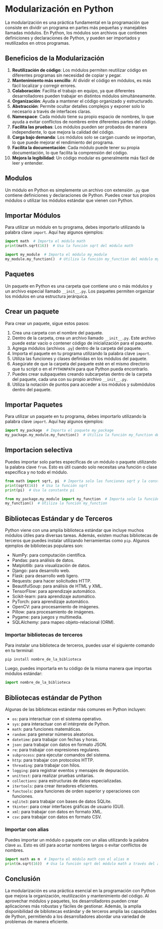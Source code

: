 # Modularización en Python

La modularización es una práctica fundamental en la programación que consiste en dividir un programa en partes más pequeñas y manejables llamadas módulos. En Python, los módulos son archivos que contienen definiciones y declaraciones de Python, y pueden ser importados y reutilizados en otros programas.

## Beneficios de la Modularización
1. **Reutilización de código**: Los módulos permiten reutilizar código en diferentes programas sin necesidad de copiar y pegar.
2. **Mantenimiento más sencillo**: Al dividir el código en módulos, es más fácil localizar y corregir errores.
3. **Colaboración**: Facilita el trabajo en equipo, ya que diferentes desarrolladores pueden trabajar en distintos módulos simultáneamente.
4. **Organización**: Ayuda a mantener el código organizado y estructurado.
5. **Abstracción**: Permite ocultar detalles complejos y exponer solo lo necesario a través de interfaces claras.
6. **Namespace**: Cada módulo tiene su propio espacio de nombres, lo que ayuda a evitar conflictos de nombres entre diferentes partes del código.
7. **Facilita las pruebas**: Los módulos pueden ser probados de manera independiente, lo que mejora la calidad del código.
8. **Carga bajo demanda**: Los módulos solo se cargan cuando se importan, lo que puede mejorar el rendimiento del programa.
9. **Facilita la documentación**: Cada módulo puede tener su propia documentación, lo que facilita la comprensión del código.
10. **Mejora la legibilidad**: Un código modular es generalmente más fácil de leer y entender. 


## Modulos

Un módulo en Python es simplemente un archivo con extensión `.py` que contiene definiciones y declaraciones de Python. Puedes crear tus propios módulos o utilizar los módulos estándar que vienen con Python.

## Importar Módulos
Para utilizar un módulo en tu programa, debes importarlo utilizando la palabra clave `import`. Aquí hay algunos ejemplos:

```python
import math  # Importa el módulo math
print(math.sqrt(16))  # Usa la función sqrt del módulo math
```


```python
import my_module  # Importa el módulo my_module
my_module.my_function()  # Utiliza la función my_function del módulo my_module
```

## Paquetes

Un paquete en Python es una carpeta que contiene uno o más módulos y un archivo especial llamado `__init__.py`. Los paquetes permiten organizar los módulos en una estructura jerárquica.


## Crear un paquete
Para crear un paquete, sigue estos pasos:
1. Crea una carpeta con el nombre del paquete.
2. Dentro de la carpeta, crea un archivo llamado `__init__.py`. Este archivo puede estar vacío o contener código de inicialización para el paquete.
3. Agrega módulos (archivos `.py`) dentro de la carpeta del paquete.
4. Importa el paquete en tu programa utilizando la palabra clave `import`.
5. Utiliza las funciones y clases definidas en los módulos del paquete.
6. Asegúrate de que la carpeta del paquete esté en el mismo directorio que tu script o en el `PYTHONPATH` para que Python pueda encontrarlo.
7. Puedes crear subpaquetes creando subcarpetas dentro de la carpeta del paquete, cada una con su propio archivo `__init__.py`.
8. Utiliza la notación de puntos para acceder a los módulos y submódulos dentro del paquete.

## Importar Paquetes
Para utilizar un paquete en tu programa, debes importarlo utilizando la palabra clave `import`. Aquí hay algunos ejemplos:

```python
import my_package  # Importa el paquete my_package
my_package.my_module.my_function()  # Utiliza la función my_function del módulo my_module dentro del paquete my_package
```

## Importacion selectiva
Puedes importar solo partes específicas de un módulo o paquete utilizando la palabra clave `from`. Esto es útil cuando solo necesitas una función o clase específica y no todo el módulo.

```python
from math import sqrt, pi  # Importa solo las funciones sqrt y la constante pi del módulo math
print(sqrt(16))  # Usa la función sqrt
print(pi)  # Usa la constante pi

from my_package.my_module import my_function  # Importa solo la función my_function del módulo my_module dentro del paquete my_package
my_function()  # Utiliza la función my_function
```



## Bibliotecas Estándar y de Terceros
Python viene con una amplia biblioteca estándar que incluye muchos módulos útiles para diversas tareas. Además, existen muchas bibliotecas de terceros que puedes instalar utilizando herramientas como `pip`.
Algunos ejemplos de bibliotecas populares son:
- NumPy: para computación científica.
- Pandas: para análisis de datos.
- Matplotlib: para visualización de datos.
- Django: para desarrollo web.
- Flask: para desarrollo web ligero.
- Requests: para hacer solicitudes HTTP.
- BeautifulSoup: para análisis de HTML y XML.
- TensorFlow: para aprendizaje automático.
- Scikit-learn: para aprendizaje automático.
- PyTorch: para aprendizaje automático.
- OpenCV: para procesamiento de imágenes.
- Pillow: para procesamiento de imágenes.
- Pygame: para juegos y multimedia.
- SQLAlchemy: para mapeo objeto-relacional (ORM).

### Importar bibliotecas de terceros
Para instalar una biblioteca de terceros, puedes usar el siguiente comando en tu terminal:
```
pip install nombre_de_la_biblioteca
```
Luego, puedes importarla en tu código de la misma manera que importas módulos estándar:
```python
import nombre_de_la_biblioteca
```

## Bibliotecas estándar de Python
Algunas de las bibliotecas estándar más comunes en Python incluyen:
- `os`: para interactuar con el sistema operativo.
- `sys`: para interactuar con el intérprete de Python.
- `math`: para funciones matemáticas.
- `random`: para generar números aleatorios.
- `datetime`: para trabajar con fechas y horas.
- `json`: para trabajar con datos en formato JSON.
- `re`: para trabajar con expresiones regulares.
- `subprocess`: para ejecutar comandos del sistema.
- `http`: para trabajar con protocolos HTTP.
- `threading`: para trabajar con hilos.
- `logging`: para registrar eventos y mensajes de depuración.
- `unittest`: para realizar pruebas unitarias.
- `collections`: para estructuras de datos especializadas.
- `itertools`: para crear iteradores eficientes.
- `functools`: para funciones de orden superior y operaciones con funciones.
- `sqlite3`: para trabajar con bases de datos SQLite.
- `tkinter`: para crear interfaces gráficas de usuario (GUI).
- `xml`: para trabajar con datos en formato XML.
- `csv`: para trabajar con datos en formato CSV.

### Importar con alias
Puedes importar un módulo o paquete con un alias utilizando la palabra clave `as`. Esto es útil para acortar nombres largos o evitar conflictos de nombres.
```python
import math as m  # Importa el módulo math con el alias m
print(m.sqrt(16))  # Usa la función sqrt del módulo math a través del alias m
```


## Conclusión
La modularización es una práctica esencial en la programación con Python que mejora la organización, reutilización y mantenimiento del código. Al aprovechar módulos y paquetes, los desarrolladores pueden crear aplicaciones más robustas y fáciles de gestionar. Además, la amplia disponibilidad de bibliotecas estándar y de terceros amplía las capacidades de Python, permitiendo a los desarrolladores abordar una variedad de problemas de manera eficiente.
